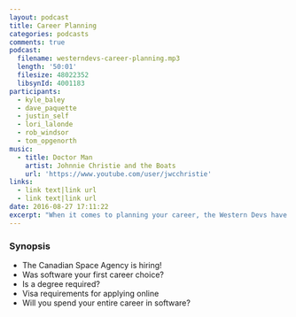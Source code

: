 ```yaml
---
layout: podcast
title: Career Planning
categories: podcasts
comments: true
podcast:
  filename: westerndevs-career-planning.mp3
  length: '50:01'
  filesize: 48022352
  libsynId: 4001183
participants:
  - kyle_baley
  - dave_paquette
  - justin_self
  - lori_lalonde
  - rob_windsor
  - tom_opgenorth
music:
  - title: Doctor Man
    artist: Johnnie Christie and the Boats
    url: 'https://www.youtube.com/user/jwcchristie'
links:
  - link text|link url
  - link text|link url
date: 2016-08-27 17:11:22
excerpt: "When it comes to planning your career, the Western Devs have it aaaaaaaall worked out. But when it comes to audio issues..."
---
```


### Synopsis

* The Canadian Space Agency is hiring!
* Was software your first career choice?
* Is a degree required?
* Visa requirements for applying online
* Will you spend your entire career in software?
